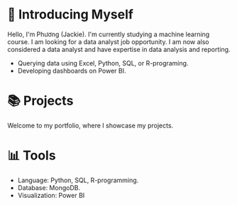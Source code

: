 # 🤵 Introducing Myself
Hello, I'm Phương (Jackie). I'm currently studying a machine learning course. I am looking for a data analyst job opportunity. I am now also considered a data analyst and have expertise in data analysis and reporting.
  - Querying data using Excel, Python, SQL, or R-programing.
  - Developing dashboards on Power BI.
    
# 📚 Projects
Welcome to my portfolio, where I showcase my projects.

# 📊 Tools
  - Language: Python, SQL, R-programming.
  - Database: MongoDB.
  - Visualization: Power BI
